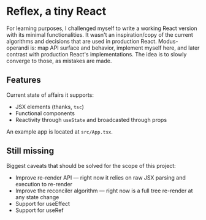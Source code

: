 # Reflex, a tiny React

For learning purposes, I challenged myself to write a working React version with its minimal functionalities. It wasn't an inspiration/copy of the current algorithms and decisions that are used in production React. Modus-operandi is: map API surface and behavior, implement myself here, and later contrast with production React's implementations. The idea is to slowly converge to those, as mistakes are made.

## Features 

Current state of affairs it supports:

- JSX elements (thanks, `tsc`)
- Functional components
- Reactivity through `useState` and broadcasted through props

An example app is located at `src/App.tsx`.

## Still missing

Biggest caveats that should be solved for the scope of this project:

- Improve re-render API –– right now it relies on raw JSX parsing and execution to re-render
- Improve the reconciler algorithm –– right now is a full tree re-render at any state change
- Support for useEffect
- Support for useRef 